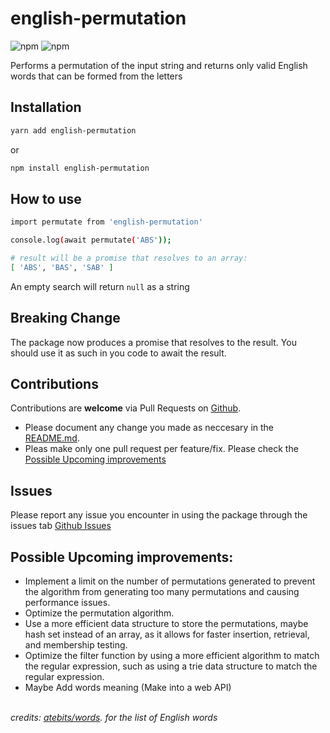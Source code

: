 # english-permutation
![npm](https://img.shields.io/npm/v/english-permutation)
![npm](https://img.shields.io/npm/dt/english-permutation)
<!-- ![GitHub forks](https://img.shields.io/github/forks/ThePlatinum/english-permutation) -->

Performs a permutation of the input string and returns only valid English words that can be formed from the letters

## Installation
```bash
yarn add english-permutation
```
or
```bash
npm install english-permutation
```

## How to use
```bash
import permutate from 'english-permutation'

console.log(await permutate('ABS'));

# result will be a promise that resolves to an array:
[ 'ABS', 'BAS', 'SAB' ]
```
An empty search will return `null` as a string

## Breaking Change
The package now produces a promise that resolves to the result. You should use it as such in you code to await the result.

## Contributions
Contributions are **welcome** via Pull Requests on [Github](https://github.com/ThePlatinum/english-permutation).
- Please document any change you made as neccesary in the [README.md](README.md).
- Pleas make only one pull request per feature/fix.
Please check the [Possible Upcoming improvements](#possible)


## Issues
Please report any issue you encounter in using the package through the issues tab [Github Issues](https://github.com/ThePlatinum/english-permutation/issues)


<div id='possible'></div>

## Possible Upcoming improvements:
- Implement a limit on the number of permutations generated to prevent the algorithm from generating too many permutations and causing performance issues.
- Optimize the permutation algorithm.
- Use a more efficient data structure to store the permutations, maybe hash set instead of an array, as it allows for faster insertion, retrieval, and membership testing.
- Optimize the filter function by using a more efficient algorithm to match the regular expression, such as using a trie data structure to match the regular expression.
- Maybe Add words meaning (Make into a web API)


\
_credits: [atebits/words](https://github.com/atebits/Words). for the list of English words_

